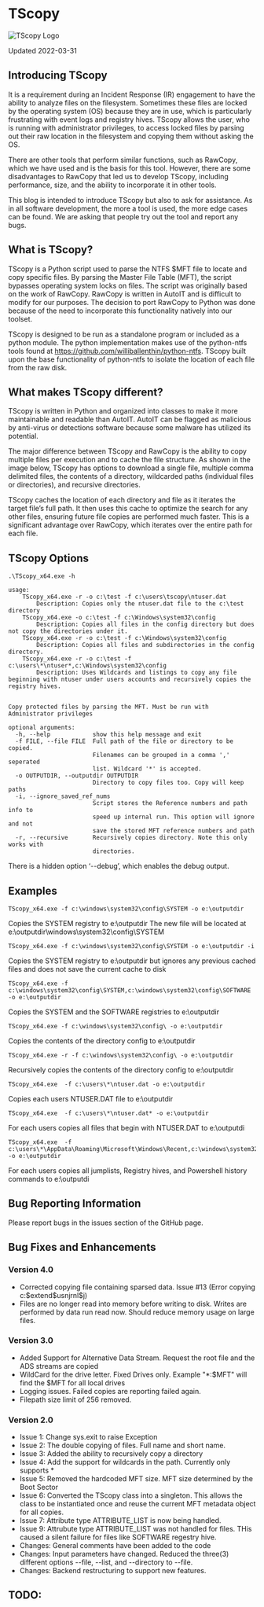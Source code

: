 # TScopy
![TScopy Logo](/README_imgs/Blog_061120.png)

Updated 2022-03-31

## Introducing TScopy 
It is a requirement during an Incident Response (IR) engagement to have the ability to analyze files on the filesystem. Sometimes these files are locked by the operating system (OS) because they are in use, which is particularly frustrating with event logs and registry hives. TScopy allows the user, who is running with administrator privileges, to access locked files by parsing out their raw location in the filesystem and copying them without asking the OS.

There are other tools that perform similar functions, such as RawCopy, which we have used and is the basis for this tool. However, there are some disadvantages to RawCopy that led us to develop TScopy, including performance, size, and the ability to incorporate it in other tools.

This blog is intended to introduce TScopy but also to ask for assistance. As in all software development, the more a tool is used, the more edge cases can be found. We are asking that people try out the tool and report any bugs.

## What is TScopy?
TScopy is a Python script used to parse the NTFS $MFT file to locate and copy specific files. By parsing the Master File Table (MFT), the script bypasses operating system locks on files. The script was originally based on the work of RawCopy. RawCopy is written in AutoIT and is difficult to modify for our purposes. The decision to port RawCopy to Python was done because of the need to incorporate this functionality natively into our toolset.

TScopy is designed to be run as a standalone program or included as a python module. The python implementation makes use of the python-ntfs tools found at https://github.com/williballenthin/python-ntfs. TScopy built upon the base functionality of python-ntfs to isolate the location of each file from the raw disk.

## What makes TScopy different?
TScopy is written in Python and organized into classes to make it more maintainable and readable than AutoIT. AutoIT can be flagged as malicious by anti-virus or detections software because some malware has utilized its potential.

The major difference between TScopy and RawCopy is the ability to copy multiple files per execution and to cache the file structure. As shown in the image below, TScopy has options to download a single file, multiple comma delimited files, the contents of a directory, wildcarded paths (individual files or directories), and recursive directories. 

TScopy caches the location of each directory and file as it iterates the target file’s full path. It then uses this cache to optimize the search for any other files, ensuring future file copies are performed much faster. This is a significant advantage over RawCopy, which iterates over the entire path for each file.

## TScopy Options
```
.\TScopy_x64.exe -h

usage: 
    TScopy_x64.exe -r -o c:\test -f c:\users\tscopy\ntuser.dat 
        Description: Copies only the ntuser.dat file to the c:\test directory 
    TScopy_x64.exe -o c:\test -f c:\Windows\system32\config 
        Description: Copies all files in the config directory but does not copy the directories under it.  
    TScopy_x64.exe -r -o c:\test -f c:\Windows\system32\config 
        Description: Copies all files and subdirectories in the config directory.  
    TScopy_x64.exe -r -o c:\test -f c:\users\*\ntuser*,c:\Windows\system32\config 
        Description: Uses Wildcards and listings to copy any file beginning with ntuser under users accounts and recursively copies the registry hives.
    

Copy protected files by parsing the MFT. Must be run with Administrator privileges

optional arguments:
  -h, --help            show this help message and exit
  -f FILE, --file FILE  Full path of the file or directory to be copied.
                        Filenames can be grouped in a comma ',' seperated
                        list. Wildcard '*' is accepted.
  -o OUTPUTDIR, --outputdir OUTPUTDIR
                        Directory to copy files too. Copy will keep paths
  -i, --ignore_saved_ref_nums
                        Script stores the Reference numbers and path info to
                        speed up internal run. This option will ignore and not
                        save the stored MFT reference numbers and path
  -r, --recursive       Recursively copies directory. Note this only works with
                        directories.
```
There is a hidden option ‘--debug’, which enables the debug output.

## Examples
```code
TScopy_x64.exe -f c:\windows\system32\config\SYSTEM -o e:\outputdir
```
Copies the SYSTEM registry to e:\outputdir
The new file will be located at e:\outputdir\windows\system32\config\SYSTEM
```code
TScopy_x64.exe -f c:\windows\system32\config\SYSTEM -o e:\outputdir -i
```
Copies the SYSTEM registry to e:\outputdir but ignores any previous cached files and does not save the current cache to disk

```code
TScopy_x64.exe -f c:\windows\system32\config\SYSTEM,c:\windows\system32\config\SOFTWARE -o e:\outputdir
```
Copies the SYSTEM and the SOFTWARE registries to e:\outputdir

```code
TScopy_x64.exe -f c:\windows\system32\config\ -o e:\outputdir
```
Copies the contents of the directory config to e:\outputdir

```code
TScopy_x64.exe -r -f c:\windows\system32\config\ -o e:\outputdir
```
Recursively copies the contents of the directory config to e:\outputdir

```code
TScopy_x64.exe  -f c:\users\*\ntuser.dat -o e:\outputdir
```
Copies each users NTUSER.DAT file to e:\outputdir

```code
TScopy_x64.exe  -f c:\users\*\ntuser.dat* -o e:\outputdir
```
For each users copies all files that begin with NTUSER.DAT to e:\outputdi

```code
TScopy_x64.exe  -f c:\users\*\AppData\Roaming\Microsoft\Windows\Recent,c:\windows\system32\config,c:\users\*\AppData\Roaming\Microsoft\Windows\PowerShell\PSReadLine\ConsoleHost_history.txt -o e:\outputdir
```
For each users copies all jumplists, Registry hives, and Powershell history commands to e:\outputdi

## Bug Reporting Information
Please report bugs in the issues section of the GitHub page.

## Bug Fixes and Enhancements 
### Version 4.0
- Corrected copying file containing sparsed data. Issue #13 (Error copying c:\$extend\$usnjrnl$j)
- Files are no longer read into memory before writing to disk. Writes are performed by data run read now. Should reduce memory usage on large files.
### Version 3.0
- Added Support for Alternative Data Stream. Request the root file and the ADS streams are copied
- WildCard for the drive letter. Fixed Drives only.  Example "\*:\$MFT"  will find the $MFT for all local drives
- Logging issues. Failed copies are reporting failed again.
- Filepath size limit of 256 removed.
### Version 2.0
- Issue 1: Change sys.exit to raise Exception
- Issue 2: The double copying of files. Full name and short name.
- Issue 3: Added the ability to recursively copy a directory
- Issue 4: Add the support for wildcards in the path. Currently only supports *
- Issue 5: Removed the hardcoded MFT size. MFT size determined by the Boot Sector
- Issue 6: Converted the TScopy class into a singleton. This allows the class to be instantiated once and reuse the current MFT metadata object for all copies.
- Issue 7: Attribute type ATTRIBUTE_LIST is now being handled.
- Issue 9: Attrubute type ATTRIBUTE_LIST was not handled for files. THis caused a silent failure for files like SOFTWARE regestry hive.
- Changes: General comments have been added to the code
- Changes: Input parameters have changed. Reduced the three(3) different options --file, --list, and --directory to --file.
- Changes: Backend restructuring to support new features.

## TODO:
